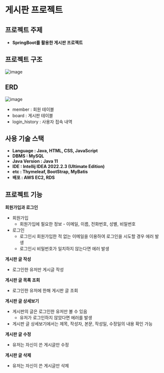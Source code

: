 # 게시판 프로젝트

## **프로젝트 주제**

- **SpringBoot를 활용한 게시판 프로젝트**

## **프로젝트 구조**
![image](https://user-images.githubusercontent.com/110509654/213926327-1607e20d-ac0b-45bd-8919-fba04a611c24.png)


## **ERD**
![image](https://user-images.githubusercontent.com/110509654/213927600-4503b28d-fb65-4997-97e4-675a3fb837d7.png)


- member : 회원 테이블
- board : 게시판 테이블
- login_history : 사용자 접속 내역

## 사용 기술 스택
- **Language : Java, HTML, CSS, JavaScript**
- **DBMS : MySQL**
- **Java Version : Java 11**
- **IDE : Intellij IDEA 2022.2.3 (Ultimate Edition)**
- **etc : Thymeleaf, BootStrap, MyBatis**
- **배포 : AWS EC2, RDS**

## 프로젝트 기능

**회원가입과 로그인**
- 회원가입
    - 회원가입에 필요한 정보 - 이메일, 이름, 전화번호, 성별, 비밀번호
- 로그인
    - 로그인시 회원가입한 적 없는 이메일을 이용하여 로그인을 시도할 경우 에러 발생
    - 로그인시 비밀번호가 일치하지 않는다면 에러 발생

**게시판 글 작성**
- 로그인한 유저만 게시글 작성

**게시판 글 목록 조회**
- 로그인한 유저에 한해 게시판 글 조회

**게시판 글 상세보기**
- 게시판의 글은 로그인한 유저만 볼 수 있음
    - 유저가 로그인하지 않았다면 에러를 발생
- 게시판 글 상세보기에서는 제목, 작성자, 본문, 작성일, 수정일의 내용 확인 가능

**게시판 글 수정**
- 유저는 자신이 쓴 게시글만 수정

**게시판 글 삭제**
- 유저는 자신이 쓴 게시글만 삭제

